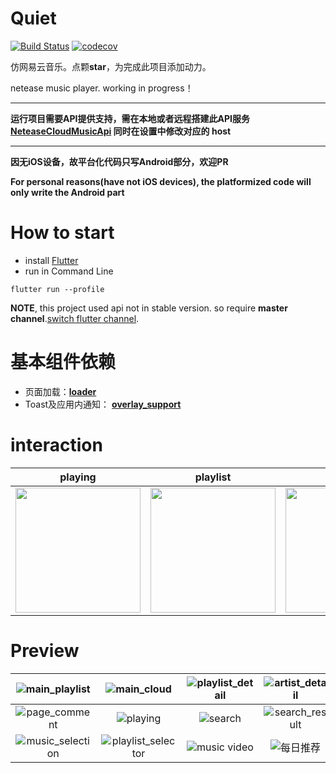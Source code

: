 # Quiet 
[![Build Status](https://travis-ci.com/boyan01/flutter-netease-music.svg?branch=master)](https://travis-ci.com/boyan01/flutter-netease-music)
[![codecov](https://codecov.io/gh/boyan01/flutter-netease-music/branch/master/graph/badge.svg)](https://codecov.io/gh/boyan01/flutter-netease-music)

仿网易云音乐。点颗**star**，为完成此项目添加动力。

netease music player. working in progress！

---

**运行项目需要API提供支持，需在本地或者远程搭建此API服务 [NeteaseCloudMusicApi](https://github.com/Binaryify/NeteaseCloudMusicApi) 
同时在设置中修改对应的 host**

---

**因无iOS设备，故平台化代码只写Android部分，欢迎PR**

**For personal reasons(have not iOS devices), the platformized code will only write the Android part**


# How to start

 * install [Flutter](https://flutter.io/docs/get-started/install)
 * run in Command Line
 ```
 flutter run --profile
 ```

**NOTE**, this project used api not in stable version. so require **master channel**.[switch flutter channel](https://flutter.dev/docs/development/tools/sdk/upgrading#switching-flutter-channels).

# 基本组件依赖

* 页面加载：[**loader**](https://github.com/boyan01/loader)
* Toast及应用内通知： [**overlay_support**](https://github.com/boyan01/overlay_support)

# interaction
| playing | playlist  | ios |
|------|------|------|
|<img src="./_preview/playing_Interaction.gif" width="200">| <img src="https://boyan01.github.io/quiet/interation_playlist.gif" width="200"> |   <img src="https://boyan01.github.io/quiet/ios_playlist_detail.jpg" width="200"> |


# Preview

| ![main_playlist](https://boyan01.github.io/quiet/main_playlist.png) |        ![main_cloud](./_preview/main_cloud.jpg)        | ![playlist_detail](https://boyan01.github.io/quiet/playlist_detail.png) |        ![artist_detail](./_preview/artist_detail.jpg)        |
| :----------------------------------------------------------: | :----------------------------------------------------: | :----------------------------------------------------------: | :----------------------------------------------------------: |
|         ![page_comment](./_preview/page_comment.jpg)         |           ![playing](./_preview/playing.jpg)           |               ![search](./_preview/search.jpg)               |        ![search_result](./_preview/search_result.jpg)        |
|      ![music_selection](./_preview/music_selection.jpg)      | ![playlist_selector](./_preview/playlist_selector.jpg) | ![music video](https://boyan01.github.io/quiet/music_video.png) | ![每日推荐](https://boyan01.github.io/quiet/daily_playlist.png) |


